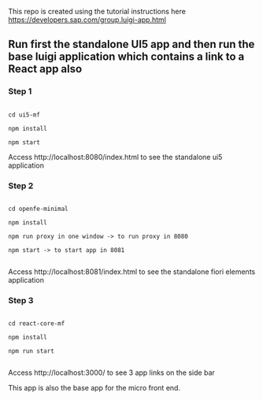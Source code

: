 
This repo is created using the tutorial instructions here https://developers.sap.com/group.luigi-app.html

## Run first the standalone UI5 app and then run the base luigi application which contains a link to a React app also

### Step 1

```

cd ui5-mf

npm install

npm start

```

Access http://localhost:8080/index.html to see the standalone ui5 application

### Step 2

```

cd openfe-minimal

npm install

npm run proxy in one window -> to run proxy in 8080

npm start -> to start app in 8081


```

Access http://localhost:8081/index.html to see the standalone fiori elements application


### Step 3

```

cd react-core-mf

npm install

npm run start


```

Access  http://localhost:3000/ to see 3 app links on the side bar

This app is also the base app for the micro front end.
